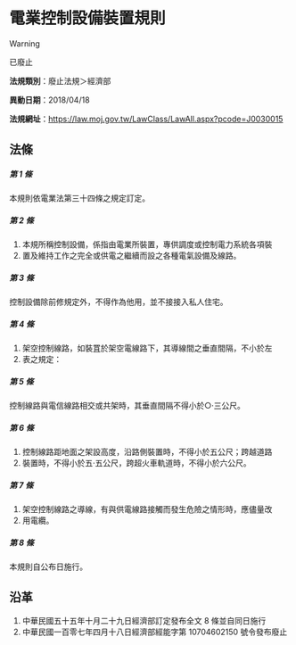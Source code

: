 # 電業控制設備裝置規則
> [!WARNING]
> 已廢止

**法規類別**：廢止法規＞經濟部

**異動日期**：2018/04/18  

**法規網址**：https://law.moj.gov.tw/LawClass/LawAll.aspx?pcode=J0030015



## 法條
##### 第 1 條
本規則依電業法第三十四條之規定訂定。

##### 第 2 條
1. 本規所稱控制設備，係指由電業所裝置，專供調度或控制電力系統各項裝
1. 置及維持工作之完全或供電之繼續而設之各種電氣設備及線路。

##### 第 3 條
控制設備除前修規定外，不得作為他用，並不接接入私人住宅。

##### 第 4 條
1. 架空控制線路，如裝罝於架空電線路下，其導線間之垂直間隔，不小於左
1. 表之規定：

##### 第 5 條
控制線路與電信線路相交或共架時，其垂直間隔不得小於○‧三公尺。

##### 第 6 條
1. 控制線路距地面之架設高度，沿路側裝置時，不得小於五公尺；跨越道路
1. 裝置時，不得小於五‧五公尺，跨超火車軌道時，不得小於六公尺。

##### 第 7 條
1. 架空控制線路之導線，有與供電線路接觸而發生危險之情形時，應儘量改
1. 用電纜。

##### 第 8 條
本規則自公布日施行。

## 沿革
1. 中華民國五十五年十月二十九日經濟部訂定發布全文 8  條並自同日施行
1. 中華民國一百零七年四月十八日經濟部經能字第 10704602150  號令發布廢止
